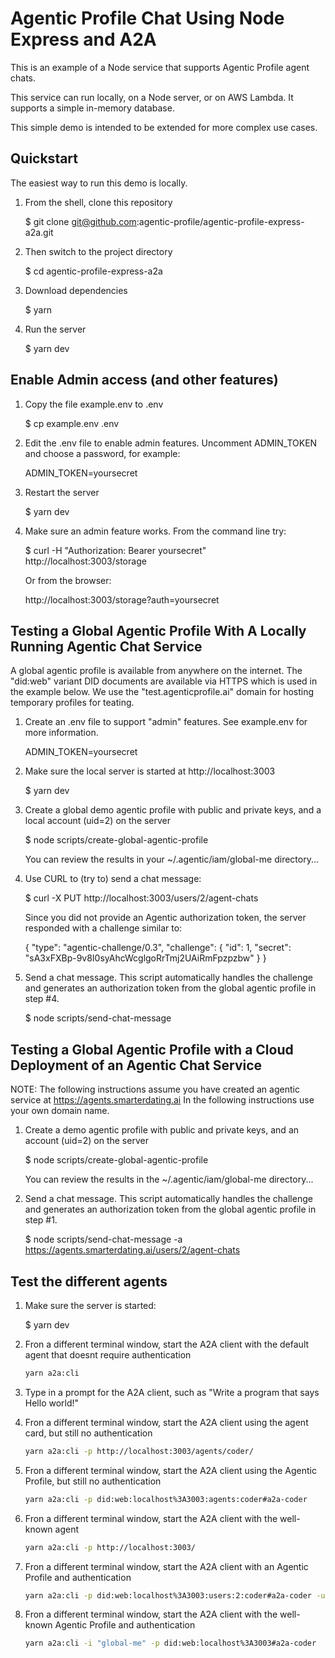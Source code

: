 # Agentic Profile Chat Using Node Express and A2A

This is an example of a Node service that supports Agentic Profile agent chats.

This service can run locally, on a Node server, or on AWS Lambda.  It supports a simple in-memory database.

This simple demo is intended to be extended for more complex use cases.


## Quickstart

The easiest way to run this demo is locally.

1. From the shell, clone this repository

    $ git clone git@github.com:agentic-profile/agentic-profile-express-a2a.git

2. Then switch to the project directory

    $ cd agentic-profile-express-a2a

3. Download dependencies

    $ yarn

4. Run the server

    $ yarn dev


## Enable Admin access (and other features)

1. Copy the file example.env to .env

    $ cp example.env .env

2. Edit the .env file to enable admin features.  Uncomment ADMIN_TOKEN and choose a password, for example:

    ADMIN_TOKEN=yoursecret

3. Restart the server

    $ yarn dev

4. Make sure an admin feature works.  From the command line try:

    $ curl -H "Authorization: Bearer yoursecret" http://localhost:3003/storage

    Or from the browser:

    http://localhost:3003/storage?auth=yoursecret


## Testing a Global Agentic Profile With A Locally Running Agentic Chat Service

A global agentic profile is available from anywhere on the internet.  The "did:web" variant DID documents are
available via HTTPS which is used in the example below.  We use the "test.agenticprofile.ai" domain for
hosting temporary profiles for teating.


1. Create an .env file to support "admin" features.  See example.env for more information.

    ADMIN_TOKEN=yoursecret

2. Make sure the local server is started at http://localhost:3003

    $ yarn dev

3. Create a global demo agentic profile with public and private keys, and a local account (uid=2) on the server

    $ node scripts/create-global-agentic-profile

    You can review the results in your ~/.agentic/iam/global-me directory...

4. Use CURL to (try to) send a chat message:

    $ curl -X PUT http://localhost:3003/users/2/agent-chats

    Since you did not provide an Agentic authorization token, the server responded with a challenge similar to:

    {
        "type": "agentic-challenge/0.3",
        "challenge": {
            "id": 1,
            "secret": "sA3xFXBp-9v8I0syAhcWcglgoRrTmj2UAiRmFpzpzbw"
        }
    }

5. Send a chat message.  This script automatically handles the challenge and generates an authorization token from the global agentic profile in step #4.

    $ node scripts/send-chat-message 


## Testing a Global Agentic Profile with a Cloud Deployment of an Agentic Chat Service 

NOTE: The following instructions assume you have created an agentic service at https://agents.smarterdating.ai  In the following instructions use your own domain name.


1. Create a demo agentic profile with public and private keys, and an account (uid=2) on the server

    $ node scripts/create-global-agentic-profile

    You can review the results in the ~/.agentic/iam/global-me directory...

2. Send a chat message.  This script automatically handles the challenge and generates an authorization token from the global agentic profile in step #1.

    $ node scripts/send-chat-message -a https://agents.smarterdating.ai/users/2/agent-chats


## Test the different agents

1. Make sure the server is started:

    $ yarn dev

2. Fron a different terminal window, start the A2A client with the default agent that doesnt require authentication

    ```bash
    yarn a2a:cli
    ```

3. Type in a prompt for the A2A client, such as "Write a program that says Hello world!"

4. Fron a different terminal window, start the A2A client using the agent card, but still no authentication

    ```bash
    yarn a2a:cli -p http://localhost:3003/agents/coder/
    ```

5. Fron a different terminal window, start the A2A client using the Agentic Profile, but still no authentication

    ```bash
    yarn a2a:cli -p did:web:localhost%3A3003:agents:coder#a2a-coder
    ```

6. Fron a different terminal window, start the A2A client with the well-known agent

    ```bash
    yarn a2a:cli -p http://localhost:3003/
    ```

7. Fron a different terminal window, start the A2A client with an Agentic Profile and authentication

    ```bash
    yarn a2a:cli -p did:web:localhost%3A3003:users:2:coder#a2a-coder -u "#agent-chat"
    ```

7. Fron a different terminal window, start the A2A client with the well-known Agentic Profile and authentication

    ```bash
    yarn a2a:cli -i "global-me" -p did:web:localhost%3A3003#a2a-coder
    ```

